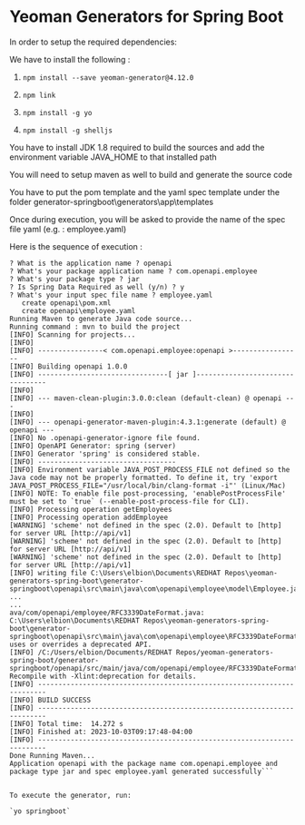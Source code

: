 # Yeoman Generators for Spring Boot

In order to setup the required dependencies:

We have to install the following  : 

1. `npm install --save yeoman-generator@4.12.0`

2. `npm link`

3. `npm install -g yo`

4. `npm install -g shelljs`


You have to install JDK 1.8 required to build the sources and add the environment variable JAVA_HOME to that installed path

You will need to setup maven as well to build and generate the source code

You have to put the pom template and the yaml spec template under the folder generator-springboot\generators\app\templates

Once during execution, you will be asked to provide the name of the spec file yaml (e.g. : employee.yaml)

Here is the sequence of execution :

```Generating OpenApi Spec with SpringBoot Application
? What is the application name ? openapi
? What's your package application name ? com.openapi.employee
? What's your package type ? jar
? Is Spring Data Required as well (y/n) ? y
? What's your input spec file name ? employee.yaml
   create openapi\pom.xml
   create openapi\employee.yaml
Running Maven to generate Java code source...
Running command : mvn to build the project
[INFO] Scanning for projects...
[INFO]
[INFO] ----------------< com.openapi.employee:openapi >-----------------
[INFO] Building openapi 1.0.0
[INFO] --------------------------------[ jar ]---------------------------------
[INFO]
[INFO] --- maven-clean-plugin:3.0.0:clean (default-clean) @ openapi ---
[INFO]
[INFO] --- openapi-generator-maven-plugin:4.3.1:generate (default) @ openapi ---
[INFO] No .openapi-generator-ignore file found.
[INFO] OpenAPI Generator: spring (server)
[INFO] Generator 'spring' is considered stable.
[INFO] ----------------------------------
[INFO] Environment variable JAVA_POST_PROCESS_FILE not defined so the Java code may not be properly formatted. To define it, try 'export JAVA_POST_PROCESS_FILE="/usr/local/bin/clang-format -i"' (Linux/Mac)
[INFO] NOTE: To enable file post-processing, 'enablePostProcessFile' must be set to `true` (--enable-post-process-file for CLI).
[INFO] Processing operation getEmployees
[INFO] Processing operation addEmployee
[WARNING] 'scheme' not defined in the spec (2.0). Default to [http] for server URL [http://api/v1]
[WARNING] 'scheme' not defined in the spec (2.0). Default to [http] for server URL [http://api/v1]
[WARNING] 'scheme' not defined in the spec (2.0). Default to [http] for server URL [http://api/v1]
[INFO] writing file C:\Users\elbion\Documents\REDHAT Repos\yeoman-generators-spring-boot\generator-springboot\openapi\src\main\java\com\openapi\employee\model\Employee.java
...
...
ava/com/openapi/employee/RFC3339DateFormat.java: C:\Users\elbion\Documents\REDHAT Repos\yeoman-generators-spring-boot\generator-springboot\openapi\src\main\java\com\openapi\employee\RFC3339DateFormat.java uses or overrides a deprecated API.
[INFO] /C:/Users/elbion/Documents/REDHAT Repos/yeoman-generators-spring-boot/generator-springboot/openapi/src/main/java/com/openapi/employee/RFC3339DateFormat.java: Recompile with -Xlint:deprecation for details.
[INFO] ------------------------------------------------------------------------
[INFO] BUILD SUCCESS
[INFO] ------------------------------------------------------------------------
[INFO] Total time:  14.272 s
[INFO] Finished at: 2023-10-03T09:17:48-04:00
[INFO] ------------------------------------------------------------------------
Done Running Maven...
Application openapi with the package name com.openapi.employee and package type jar and spec employee.yaml generated successfully```


To execute the generator, run:

`yo springboot`


